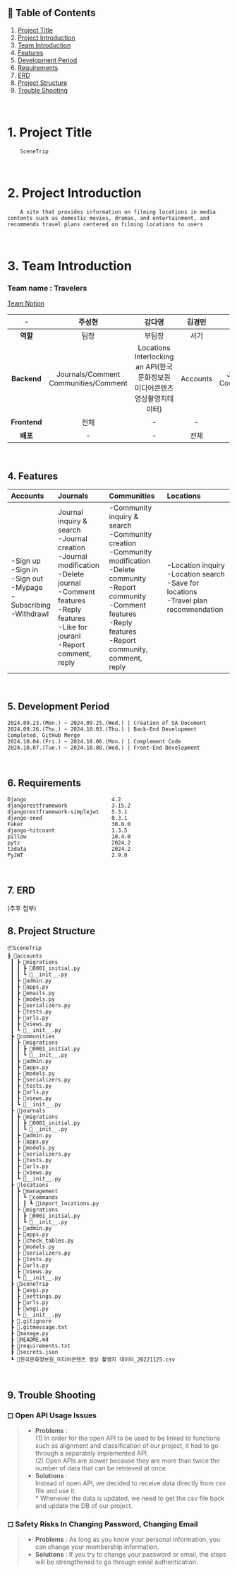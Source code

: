 ## 📄 Table of Contents
1. [Project Title](#1-project-title)
2. [Project Introduction](#2-project-introduction)
3. [Team Introduction](#3-team-introduction)
4. [Features](#4-features)
5. [Development Period](#5-development-period)
6. [Requirements](#6-requirements)
7. [ERD](#7-erd)
8. [Project Structure](#8-project-structure)
9. [Trouble Shooting](#9-trouble-shooting)

<br>

# 1. Project Title
        SceneTrip
<br>

# 2. Project Introduction
        A site that provides information on filming locations in media contents such as domestic movies, dramas, and entertainment, and recommends travel plans centered on filming locations to users
<br>

# 3. Team Introduction
### Team name : Travelers  
[Team Notion](https://www.notion.so/teamsparta/Travelers-fff2dc3ef5148189b38ff20c0d472b26)

| - |주성현|강다영|김경민|조민희|
|:---:|:---:|:---:|:---:|:---:|
| <b>역할</b> |팀장|부팀장|서기|조원|
| <b>Backend</b> |Journals/Comment <br>Communities/Comment | Locations <br>Interlocking an API(한국문화정보원 미디어콘텐츠 영상촬영지데이터) | Accounts | Journals/Article <br>Communities/Article |
| <b>Frontend</b> | 전체 | - | - | - |
| <b>배포</b> | - | - | 전체 | - |

<br>

## 4. Features
|Accounts|Journals|Communities|Locations|
|:---|:---|:---|:---|
|-Sign up <br>-Sign in<br>-Sign out <br>-Mypage <br>-Subscribing <br>-Withdrawl| Journal inquiry & search <br>-Journal creation <br>-Journal modification <br>-Delete journal <br>-Comment features <br>-Reply features <br>-Like for jouranl <br>-Report comment, reply |-Community inquiry & search <br>-Community creation <br>-Community modification <br>-Delete community <br>-Report community <br>-Comment features <br>-Reply features <br>-Report community, comment, reply |-Location inquiry <br>-Location search <br>-Save for locations <br>-Travel plan recommendation |

<br>


## 5. Development Period
    2024.09.23.(Mon.) ~ 2024.09.25.(Wed.) | Creation of SA Document
    2024.09.26.(Thu.) ~ 2024.10.03.(Thu.) | Back-End Development Completed, GitHub Merge
    2024.10.04.(Fri.) ~ 2024.10.06.(Mon.) | Complement Code
    2024.10.07.(Tue.) ~ 2024.10.08.(Wed.) | Front-End Development

<br>

## 6. Requirements
    Django                           4.2
    djangorestframework              3.15.2
    djangorestframework-simplejwt    5.3.1
    django-seed                      0.3.1
    Faker                            30.0.0
    django-hitcount                  1.3.5
    pillow                           10.4.0
    pytz                             2024.2
    tzdata                           2024.2
    PyJWT                            2.9.0


<br>

## 7. ERD
(추후 첨부)
<br>

## 8. Project Structure 
```
📦SceneTrip
┣ 📂accounts
 ┃ ┣ 📂migrations
 ┃ ┃ ┣ 📜0001_initial.py
 ┃ ┃ ┗ 📜__init__.py
 ┃ ┣ 📜admin.py
 ┃ ┣ 📜apps.py
 ┃ ┣ 📜emails.py
 ┃ ┣ 📜models.py
 ┃ ┣ 📜serializers.py
 ┃ ┣ 📜tests.py
 ┃ ┣ 📜urls.py
 ┃ ┣ 📜views.py
 ┃ ┗ 📜__init__.py
 ┣ 📂communities
 ┃ ┣ 📂migrations
 ┃ ┃ ┣ 📜0001_initial.py
 ┃ ┃ ┗ 📜__init__.py
 ┃ ┣ 📜admin.py
 ┃ ┣ 📜apps.py
 ┃ ┣ 📜models.py
 ┃ ┣ 📜serializers.py
 ┃ ┣ 📜tests.py
 ┃ ┣ 📜urls.py
 ┃ ┣ 📜views.py
 ┃ ┗ 📜__init__.py
 ┣ 📂journals
 ┃ ┣ 📂migrations
 ┃ ┃ ┣ 📜0001_initial.py
 ┃ ┃ ┗ 📜__init__.py
 ┃ ┣ 📜admin.py
 ┃ ┣ 📜apps.py
 ┃ ┣ 📜models.py
 ┃ ┣ 📜serializers.py
 ┃ ┣ 📜tests.py
 ┃ ┣ 📜urls.py
 ┃ ┣ 📜views.py
 ┃ ┗ 📜__init__.py
 ┣ 📂locations
 ┃ ┣ 📂management
 ┃ ┃ ┗ 📂commands
 ┃ ┃ ┃ ┗ 📜import_locations.py
 ┃ ┣ 📂migrations
 ┃ ┃ ┣ 📜0001_initial.py
 ┃ ┃ ┗ 📜__init__.py
 ┃ ┣ 📜admin.py
 ┃ ┣ 📜apps.py
 ┃ ┣ 📜check_tables.py
 ┃ ┣ 📜models.py
 ┃ ┣ 📜serializers.py
 ┃ ┣ 📜tests.py
 ┃ ┣ 📜urls.py
 ┃ ┣ 📜views.py
 ┃ ┗ 📜__init__.py
 ┣ 📂SceneTrip
 ┃ ┣ 📜asgi.py
 ┃ ┣ 📜settings.py
 ┃ ┣ 📜urls.py
 ┃ ┣ 📜wsgi.py
 ┃ ┗ 📜__init__.py
 ┣ 📜.gitignore
 ┣ 📜.gitmessage.txt
 ┣ 📜manage.py
 ┣ 📜README.md
 ┣ 📜requirements.txt
 ┣ 📜secrets.json
 ┗ 📜한국문화정보원_미디어콘텐츠 영상 촬영지 데이터_20221125.csv
 ```
<br>

## 9. Trouble Shooting

### ◻ Open API Usage Issues
> * <b>Problems</b> : <br>(1) In order for the open API to be used to be linked to functions such as alignment and classification of our project, it had to go through a separately implemented API. <br>(2) Open APIs are slower because they are more than twice the number of data that can be retrieved at once.
> * <b>Solutions</b> : <br> Instead of open API, we decided to receive data directly from csv file and use it. <br> * Whenever the data is updated, we need to get the csv file back and update the DB of our project.
### ◻ Safety Risks In Changing Password, Changing Email
> * <b>Problems</b> : As long as you know your personal information, you can change your membership information.
> * <b>Solutions</b> : If you try to change your password or email, the steps will be strengthened to go through email authentication.
